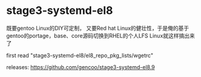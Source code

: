 # stage3-systemd-el8

既要gentoo Linux的DIY可定制， 又要Red hat Linux的健壮性，于是俺的基于gentoo的portage，base、core源码切换到RHEL的个人LFS Linux就这样搞出来了

first read "stage3-systemd-el8/el8_repo_pkg_lists/wgetrc"

releases: https://github.com/gencoo/stage3-systemd-el8.9
